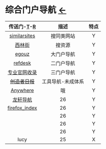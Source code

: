 # 综合门户导航  [←](index.md)

| 传送门-[T](../Data/TorrentKitty.md)-[R](../Data/DataRank.md) | 描述 | 特点 |
|:---:|:---:|:---:|
| [similarsites](https://www.similarsites.com/) | 搜同类网站 | Y |
| [西林街](https://xilinjie.cc/) | 搜资源 | Y |
| [egouz](https://www.egouz.com/) | 大门户导航 | Y |
| [refdesk](https://www.refdesk.com/) | 二门户导航 | Y |
| [专业官网收录](http://www.gfwz.com/) | 三门户导航 | Y |
| ~~[创造者日报](https://creatorsdaily.com/)~~ | 工具导航-未成体系 | Y |
| [Anywhere](http://lackar.com/aa/) | 哦 | Y |
| [龙轩导航](http://ilxdh.com/) | 26 | Y |
| [firefox_index](http://offlintab.firefoxchina.cn/) | 26 | Y |
| []() | 26 | Y |
| []() | 26 | Y |
| []() | 26 | Y |
| lucy | 25 | X |
